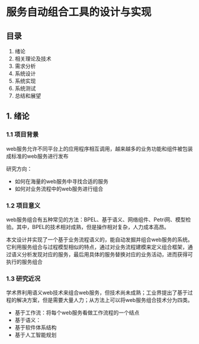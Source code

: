 # 服务自动组合工具的设计与实现



## 目录

1. 绪论
2. 相关理论及技术
3. 需求分析
4. 系统设计
5. 系统实现
6. 系统测试
7. 总结和展望



## 1. 绪论

### 1.1 项目背景

web服务允许不同平台上的应用程序相互调用，越来越多的业务功能和组件被包装成标准的web服务进行发布



研究方向：

* 如何在海量的web服务中寻找合适的服务
* 如何对业务流程中的web服务进行组合



### 1.2 项目意义

web服务组合有五种常见的方法：BPEL、基于语义、网络组件、Petri网、模型检验。其中，BPEL的技术相对成熟，但是操作相对复杂，人力成本高昂。



本文设计并实现了一个基于业务流程语义的，能自动发掘并组合web服务的系统。它利用服务组合与过程模型相似的特点，通过对业务流程建模来定义组合框架，通过语义分析发现对应的服务，最后用具体的服务替换对应的业务活动，进而获得可执行的服务组合



### 1.3 研究近况

学术界利用语义web技术来组合web服务，但技术尚未成熟；工业界提出了基于过程的解决方案，但是需要大量人力；从方法上可以将web服务组合技术分为四类。

* 基于工作流：将每个web服务看做工作流程的一个结点
* 基于语义：
* 基于软件体系结构
* 基于人工智能规划



